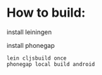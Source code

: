 How to build:
=========
install leiningen

install phonegap

    lein cljsbuild once
    phonegap local build android
